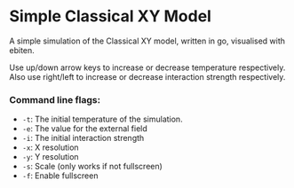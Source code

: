 # Simple Classical XY Model

A simple simulation of the Classical XY model, written in go, visualised with ebiten.

Use up/down arrow keys to increase or decrease temperature respectively. Also use right/left to increase or decrease interaction strength respectively.

### Command line flags:

* `-t`: The initial temperature of the simulation.
* `-e`: The value for the external field
* `-i`: The initial interaction strength
* `-x`: X resolution
* `-y`: Y resolution
* `-s`: Scale (only works if not fullscreen)
* `-f`: Enable fullscreen
